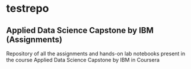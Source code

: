 # testrepo

## Applied Data Science Capstone by IBM (Assignments)

Repository of all the assignments and hands-on lab notebooks present in the course Applied Data Science Capstone by IBM in Coursera
